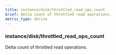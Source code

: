 ```yaml
---
title: instance/disk/throttled_read_ops_count
brief: Delta count of throttled read operations.
metric_type: derive
---
```

### instance/disk/throttled_read_ops_count

Delta count of throttled read operations.